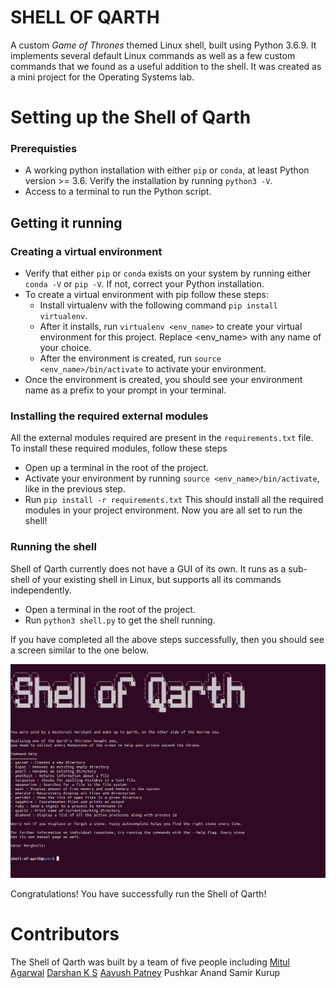 # SHELL OF QARTH

A custom *Game of Thrones* themed Linux shell, built using Python 3.6.9. It implements several default Linux commands as well as a few custom commands that we found as a useful addition to the shell. 
It was created as a mini project for the Operating Systems lab.

# Setting up the Shell of Qarth

### Prerequisties
- A working python installation with either `pip` or `conda`, at least Python version >= 3.6. Verify the installation by running `python3 -V`. 
- Access to a terminal to run the Python script.

## Getting it running
### Creating a virtual environment
- Verify that either `pip` or `conda` exists on your system by running either `conda -V` or `pip -V`. If not, correct your Python installation.
- To create a virtual environment with pip follow these steps:
    - Install virtualenv with the following command ```pip install virtualenv```.
    - After it installs, run ```virtualenv <env_name>``` to create your virtual environment for this project. Replace <env_name> with any name of your choice.
    - After the environment is created, run ```source <env_name>/bin/activate``` to activate your environment.
- Once the environment is created, you should see your environment name as a prefix to your prompt in your terminal. 

### Installing the required external modules
All the external modules required are present in the `requirements.txt` file. To install these required modules, follow these steps
- Open up a terminal in the root of the project.
- Activate your environment by running ```source <env_name>/bin/activate```, like in the previous step.
- Run ```pip install -r requirements.txt```
This should install all the required modules in your project environment.
Now you are all set to run the shell!

### Running the shell
Shell of Qarth currently does not have a GUI of its own. It runs as a sub-shell of your existing shell in Linux, but supports all its commands independently.
- Open a terminal in the root of the project.
- Run ```python3 shell.py``` to get the shell running.

If you have completed all the above steps successfully, then you should see a screen similar to the one below.


![](https://raw.githubusercontent.com/darshan-k-s/shell-of-qarth/master/extras/shell.png?token=GHSAT0AAAAAABZ5UY5AZWY4VFEP7HISBD2OY2YDCUA)

Congratulations! You have successfully run the Shell of Qarth!

# Contributors
The Shell of Qarth was built by a team of five people including 
[Mitul Agarwal](https://github.com/MitulAgarwal)
[Darshan K S](https://github.com/darshan-k-s)
[Aayush Patney](https://github.com/aayushxx9302)
Pushkar Anand
Samir Kurup
